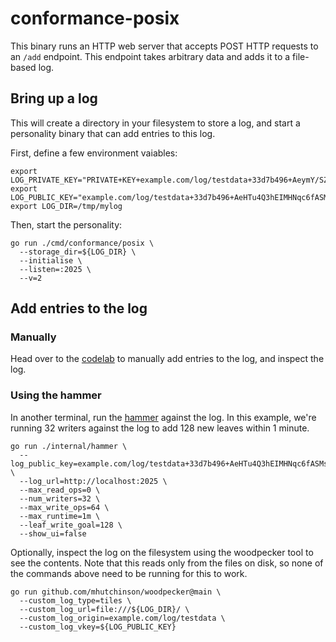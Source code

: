 # conformance-posix
This binary runs an HTTP web server that accepts POST HTTP requests to an `/add` endpoint.
This endpoint takes arbitrary data and adds it to a file-based log.

## Bring up a log
This will create a directory in your filesystem to store a log, and start a personality binary
that can add entries to this log.

First, define a few environment vaiables:

```shell
export LOG_PRIVATE_KEY="PRIVATE+KEY+example.com/log/testdata+33d7b496+AeymY/SZAX0jZcJ8enZ5FY1Dz+wTML2yWSkK+9DSF3eg"
export LOG_PUBLIC_KEY="example.com/log/testdata+33d7b496+AeHTu4Q3hEIMHNqc6fASMsq3rKNx280NI+oO5xCFkkSx"
export LOG_DIR=/tmp/mylog
```

Then, start the personality:

```shell
go run ./cmd/conformance/posix \
  --storage_dir=${LOG_DIR} \
  --initialise \
  --listen=:2025 \
  --v=2
```

## Add entries to the log
### Manually
Head over to the [codelab](../#codelab) to manually add entries to the log, and inspect the log.

### Using the hammer
In another terminal, run the [hammer](./internal/hammer) against the log.
In this example, we're running 32 writers against the log to add 128 new leaves within 1 minute.

```shell
go run ./internal/hammer \
  --log_public_key=example.com/log/testdata+33d7b496+AeHTu4Q3hEIMHNqc6fASMsq3rKNx280NI+oO5xCFkkSx \
  --log_url=http://localhost:2025 \
  --max_read_ops=0 \
  --num_writers=32 \
  --max_write_ops=64 \
  --max_runtime=1m \
  --leaf_write_goal=128 \
  --show_ui=false
```

Optionally, inspect the log on the filesystem using the woodpecker tool to see the contents.
Note that this reads only from the files on disk, so none of the commands above need to be running for this to work.

```shell
go run github.com/mhutchinson/woodpecker@main \
  --custom_log_type=tiles \
  --custom_log_url=file:///${LOG_DIR}/ \
  --custom_log_origin=example.com/log/testdata \
  --custom_log_vkey=${LOG_PUBLIC_KEY}
```
